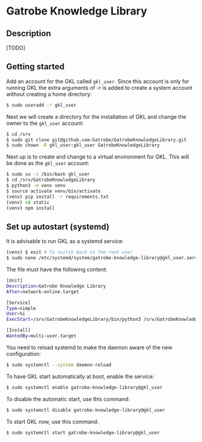 # Gatrobe Knowledge Library

## Description

[TODO]

## Getting started

Add an account for the GKL called `gkl_user`. Since this account is only for running GKL
the extra arguments of -r is added to create a system account without creating a home directory:

```bash
$ sudo useradd -r gkl_user
```

Next we will create a directory for the installation of GKL and change the owner to the `gkl_user` account:

```bash
$ cd /srv
$ sudo git clone git@github.com:Gatrobe/GatrobeKnowledgeLibrary.git
$ sudo chown -R gkl_user:gkl_user GatrobeKnowledgeLibrary
```

Next up is to create and change to a virtual environment for GKL. This will be done as the `gkl_user` account:

```bash
$ sudo su -s /bin/bash gkl_user
$ cd /srv/GatrobeKnowledgeLibrary
$ python3 -m venv venv
$ source activate venv/bin/activate
(venv) pip install -r requirements.txt
(venv) cd static
(venv) npm install
```

## Set up autostart (systemd)

It is advisable to run GKL as a systemd service:

```bash
(venv) $ exit # To switch back to the root user
$ sudo nano /etc/systemd/system/gatrobe-knowledge-library@gkl_user.service
```

The file must have the following content:

```bash
[Unit]
Description=Gatrobe Knowledge Library
After=network-online.target

[Service]
Type=simple
User=%i
ExecStart=/srv/GatrobeKnowledgeLibrary/bin/python3 /srv/GatrobeKnowledgeLibrary/wsgi.py

[Install]
WantedBy=multi-user.target
```

You need to reload systemd to make the daemon aware of the new configuration:
```bash
$ sudo systemctl --system daemon-reload
```

To have GKL start automatically at boot, enable the service:
```bash
$ sudo systemctl enable gatrobe-knowledge-library@gkl_user
```

To disable the automatic start, use this command:
```bash
$ sudo systemctl disable gatrobe-knowledge-library@gkl_user
```

To start GKL now, use this command:
```bash
$ sudo systemctl start gatrobe-knowledge-library@gkl_user
```


